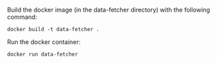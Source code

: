 
Build the docker image (in the data-fetcher directory) with the following command:

```
docker build -t data-fetcher .
```

Run the docker container:

```
docker run data-fetcher
```